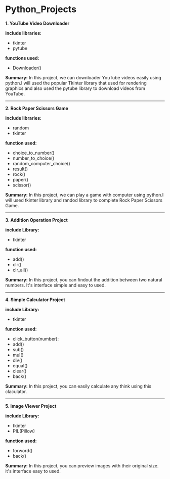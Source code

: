 # Python_Projects
**1. YouTube Video Downloader**
    
**include libraries:**
- tkinter
- pytube

**functions used:**
- Downloader()
     
 **Summary:**
        In this project, we can downloader YouTube videos easily using python.I will used the popular Tkinter library that used for rendering graphics and also used the pytube library to download videos from YouTube.

---------------------------------------------------------------------------------------------------------------------

**2. Rock Paper Scissors Game**

**include libraries:**
- random
- tkinter

**function used:**
- choice_to_number()
- number_to_choice()
- random_computer_choice()
- result()
- rock()
- paper()
- scissor()

**Summary:**
       In this project, we can play a game with computer using python.I will used tkinter library and randod library to complete Rock Paper Scissors Game.


---------------------------------------------------------------------------------------------------------------------

**3. Addition Operation Project**

**include Library:**
- tkinter

**function used:**
- add()
- clr()
- clr_all()

**Summary:**
       In this project, you can findout the addition between two natural numbers. It's interface simple and easy to used.
       

---------------------------------------------------------------------------------------------------------------------

**4. Simple Calculator Project**

**include Library:**
- tkinter

**function used:**
- click_button(number):
- add()
- sub()
- mul()
- div()
- equal()
- clear()
- back()

**Summary:**
       In this project, you can easily calculate any think using this claculator.

---------------------------------------------------------------------------------------------------------------------

**5. Image Viewer Project**

**include Library:**
- tkinter
- PIL(Pillow)

**function used:**
- forword()
- back()

**Summary:**
       In this project, you can preview images with their original size. it's interface easy to used. 
